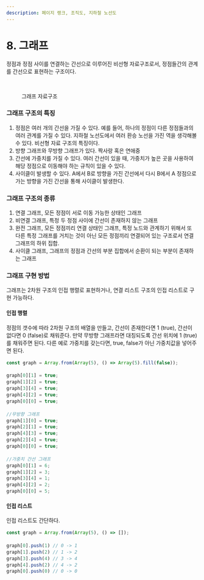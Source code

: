 ```yaml
---
description: 페이지 랭크, 조직도, 지하철 노선도
---
```


# 8. 그래프

정점과 정점 사이를 연결하는 간선으로 이루어진 비선형 자료구조로서, 정점들간의 관계를 간선으로 표현하는 구조이다.

<figure><img src="../../.gitbook/assets/스크린샷 2023-04-03 오후 10.27.58.png" alt=""><figcaption><p>그래프 자료구조</p></figcaption></figure>

### 그래프 구조의 특징

1. 정점은 여러 개의 간선을 가질 수 있다. 예를 들어, 하나의 정점이 다른 정점들과의 여러 관계를 가질 수 있다. 지하철 노선도에서 여러 환승 노선을 가진 역을 생각해볼 수 있다. 비선형 자료 구조의 특징이다.
2. 방향 그래프와 무방향 그래프가 있다. 짝사랑 혹은 연애중
3. 간선에 가중치를 가질 수 있다. 여러 간선이 있을 때, 가중치가 높은 곳을 사용하여 해당 정점으로 이동해야 하는 규칙이 있을 수 있다.
4. 사이클이 발생할 수 있다. A에서 B로 방향을 가진 간선에서 다시 B에서 A 정점으로 가는 방향을 가진 간선을 통해 사이클이 발생한다.

### 그래프 구조의 종류

1. 연결 그래프, 모든 정점이 서로 이동 가능한 상태인 그래프
2. 비연결 그래프, 특정 두 정점 사이에 간선이 존재하지 않는 그래프
3. 완전 그래프, 모든 정점끼리 연결 상태인 그래프, 특정 노드와 관계하기 위해서 또 다른 특정 그래프를 거치는 것이 아닌 모든 정점끼리 연결되어 있는 구조로서 연결 그래프의 하위 집합.
4. 사이클 그래프, 그래프의 정점과 간선의 부분 집합에서 순환이 되는 부분이 존재하는 그래프

### 그래프 구현 방법

그래프는 2차원 구조의 인접 행렬로 표현하거나, 연결 리스트 구조의 인접 리스트로 구현 가능하다.&#x20;

#### 인접 행렬

정점의 갯수에 따라 2차원 구조의 배열을 만들고, 간선이 존재한다면 1 (true), 간선이 없다면 0 (false)로 채워준다. 만약 무방향 그래프라면 대칭되도록 간선 위치에 1 (true)를 채워주면 된다. 다른 예로 가중치를 갖는다면, true, false가 아닌 가중치값을 넣어주면 된다.

```javascript
const graph = Array.from(Array(5), () => Array(5).fill(false));

graph[0][1] = true;
graph[1][2] = true;
graph[3][4] = true;
graph[4][2] = true;
graph[0][0] = true;

//무방향 그래프
graph[1][0] = true;
graph[2][1] = true;
graph[4][3] = true;
graph[2][4] = true;
graph[0][0] = true;

//가중치 간선 그래프
graph[0][1] = 6;
graph[1][2] = 3;
graph[3][4] = 1;
graph[4][2] = 2;
graph[0][0] = 5;
```

#### 인접 리스트

인접 리스트도 간단하다.&#x20;

```javascript
const graph = Array.from(Array(5), () => []);

graph[0].push(1) // 0 -> 1
graph[1].push(2) // 1 -> 2
graph[3].push(4) // 3 -> 4
graph[4].push(2) // 4 -> 2
graph[0].push(0) // 0 -> 0
```


